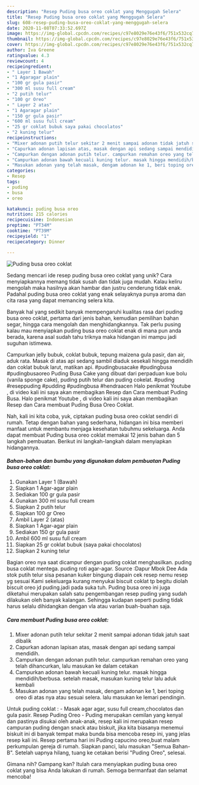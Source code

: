 ```yaml
---
description: "Resep Puding busa oreo coklat yang Menggugah Selera"
title: "Resep Puding busa oreo coklat yang Menggugah Selera"
slug: 608-resep-puding-busa-oreo-coklat-yang-menggugah-selera
date: 2020-11-08T07:33:52.697Z
image: https://img-global.cpcdn.com/recipes/c97e8029e76e43f6/751x532cq70/puding-busa-oreo-coklat-foto-resep-utama.jpg
thumbnail: https://img-global.cpcdn.com/recipes/c97e8029e76e43f6/751x532cq70/puding-busa-oreo-coklat-foto-resep-utama.jpg
cover: https://img-global.cpcdn.com/recipes/c97e8029e76e43f6/751x532cq70/puding-busa-oreo-coklat-foto-resep-utama.jpg
author: Iva Greene
ratingvalue: 4.3
reviewcount: 4
recipeingredient:
- " Layer 1 Bawah"
- "1 Agaragar plain"
- "100 gr gula pasir"
- "300 ml susu full cream"
- "2 putih telur"
- "100 gr Oreo"
- " Layer 2 atas"
- "1 Agaragar plain"
- "150 gr gula pasir"
- "600 ml susu full cream"
- "25 gr coklat bubuk saya pakai chocolatos"
- "2 kuning telur"
recipeinstructions:
- "Mixer adonan putih telur sekitar 2 menit sampai adonan tidak jatuh saat dibalik"
- "Capurkan adonan lapisan atas, masak dengan api sedang sampai mendidih."
- "Campurkan dengan adonan putih telur. campurkan remahan oreo yang telah dihancurkan, lalu masukan ke dalam cetakan"
- "Campurkan adonan bawah kecuali kuning telur. masak hingga mendidih/berbusa. setelah masak, masukan kuning telur lalu aduk kembali"
- "Masukan adonan yang telah masak, dengam adonan ke 1, beri toping oreo di atas nya atau sesuai selera. lalu masukan ke lemari pendingin."
categories:
- Resep
tags:
- puding
- busa
- oreo

katakunci: puding busa oreo 
nutrition: 215 calories
recipecuisine: Indonesian
preptime: "PT34M"
cooktime: "PT39M"
recipeyield: "1"
recipecategory: Dinner

---
```



![Puding busa oreo coklat](https://img-global.cpcdn.com/recipes/c97e8029e76e43f6/751x532cq70/puding-busa-oreo-coklat-foto-resep-utama.jpg)

Sedang mencari ide resep puding busa oreo coklat yang unik? Cara menyiapkannya memang tidak susah dan tidak juga mudah. Kalau keliru mengolah maka hasilnya akan hambar dan justru cenderung tidak enak. Padahal puding busa oreo coklat yang enak selayaknya punya aroma dan cita rasa yang dapat memancing selera kita.

Banyak hal yang sedikit banyak mempengaruhi kualitas rasa dari puding busa oreo coklat, pertama dari jenis bahan, kemudian pemilihan bahan segar, hingga cara mengolah dan menghidangkannya. Tak perlu pusing kalau mau menyiapkan puding busa oreo coklat enak di mana pun anda berada, karena asal sudah tahu triknya maka hidangan ini mampu jadi suguhan istimewa.

Campurkan jelly bubuk, coklat bubuk, tepung maizena gula pasir, dan air, aduk rata. Masak di atas api sedang sambil diaduk sesekali hingga mendidih dan coklat bubuk larut, matikan api. #pudingbusacake #pudingbusa #pudingbusaoreo Puding Busa Cake yang dibuat dari perpaduan kue bolu (vanila sponge cake), puding putih telur dan puding cokelat. #puding #reseppuding #pudding #pudingbusa #hendraacen Halo penikmat Youtube , di video kali ini saya akan membagikan Resep dan Cara membuat Puding Busa. Halo penikmat Youtube , di video kali ini saya akan membagikan Resep dan Cara membuat Puding Busa Oreo Coklat.


Nah, kali ini kita coba, yuk, ciptakan puding busa oreo coklat sendiri di rumah. Tetap dengan bahan yang sederhana, hidangan ini bisa memberi manfaat untuk membantu menjaga kesehatan tubuhmu sekeluarga. Anda dapat membuat Puding busa oreo coklat memakai 12 jenis bahan dan 5 langkah pembuatan. Berikut ini langkah-langkah dalam menyiapkan hidangannya.

<!--inarticleads1-->

##### Bahan-bahan dan bumbu yang digunakan dalam pembuatan Puding busa oreo coklat:

1. Gunakan  Layer 1 (Bawah)
1. Siapkan 1 Agar-agar plain
1. Sediakan 100 gr gula pasir
1. Gunakan 300 ml susu full cream
1. Siapkan 2 putih telur
1. Siapkan 100 gr Oreo
1. Ambil  Layer 2 (atas)
1. Siapkan 1 Agar-agar plain
1. Sediakan 150 gr gula pasir
1. Ambil 600 ml susu full cream
1. Siapkan 25 gr coklat bubuk (saya pakai chocolatos)
1. Siapkan 2 kuning telur


Bagian oreo nya saat dicampur dengan puding coklat menghasilkan. puding busa coklat mentega. puding roti agar-agar. Source :Dapur Mbok Dee Ada stok putih telur sisa pesanan kuker bingung diapain cek resep nemu resep yg sesuai Kami sekeluarga kurang menyukai biscuit coklat tp begitu diolah biscuit oreo jd puding.jadi pada suka tuh. Puding busa oreo ini juga diketahui merupakan salah satu pengembangan resep puding yang sudah dilakukan oleh banyak kalangan. Sehingga kudapan seperti puding tidak harus selalu dihidangkan dengan vla atau varian buah-buahan saja. 

<!--inarticleads2-->

##### Cara membuat Puding busa oreo coklat:

1. Mixer adonan putih telur sekitar 2 menit sampai adonan tidak jatuh saat dibalik
1. Capurkan adonan lapisan atas, masak dengan api sedang sampai mendidih.
1. Campurkan dengan adonan putih telur. campurkan remahan oreo yang telah dihancurkan, lalu masukan ke dalam cetakan
1. Campurkan adonan bawah kecuali kuning telur. masak hingga mendidih/berbusa. setelah masak, masukan kuning telur lalu aduk kembali
1. Masukan adonan yang telah masak, dengam adonan ke 1, beri toping oreo di atas nya atau sesuai selera. lalu masukan ke lemari pendingin.


Untuk puding coklat : - Masak agar agar, susu full cream,chocolatos dan gula pasir. Resep Puding Oreo - Puding merupakan cemilan yang kenyal dan pastinya disukai oleh anak-anak, resep kali ini merupakan resep campuran puding dengan snack atau biskuit, jika kita biasanya menemui biskuit ini di banyak tempat maka bunda bisa mencoba resep ini, yang jelas resep kali ini. Resep pertama hari ini Puding capucino oreo,buat malam perkumpulan gereja di rumah. Siapkan panci, lalu masukan &#34;Semua Bahan-B&#34;. Setelah uapnya hilang, tuang ke cetakan berisi &#34;Puding Oreo&#34;, selesai. 

Gimana nih? Gampang kan? Itulah cara menyiapkan puding busa oreo coklat yang bisa Anda lakukan di rumah. Semoga bermanfaat dan selamat mencoba!
